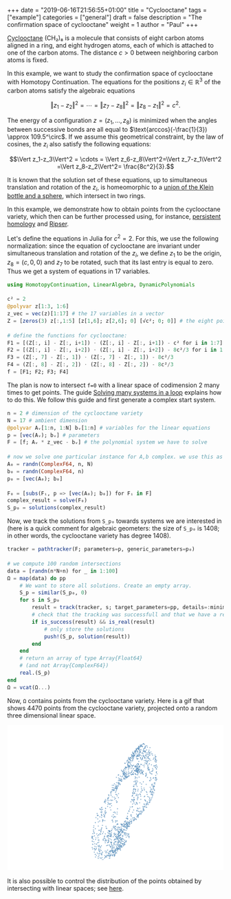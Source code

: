 +++
date = "2019-06-16T21:56:55+01:00"
title = "Cyclooctane"
tags = ["example"]
categories = ["general"]
draft = false
description = "The confirmation space of cyclooctane"
weight = 1
author = "Paul"
+++


[Cyclooctane](https://en.wikipedia.org/wiki/Cyclooctane) (CH₂)₈ is a molecule that consists of eight carbon atoms aligned in a ring, and eight hydrogen atoms, each of which is attached to one of the carbon atoms. The distance $c>0$ between neighboring carbon atoms is fixed.

In this example, we want to study the confirmation space of cyclooctane with Homotopy Continuation.
The equations for the positions $z_i\in\mathbb{R}^3$ of the carbon atoms satisfy the algebraic equations

$$\Vert z_1-z_2\Vert^2 = \cdots =  \Vert z_7-z_8\Vert^2=\Vert z_8-z_1\Vert^2 = c^2.$$

The energy of a configuration $z=(z_1,\ldots,z_8)$ is minimized when the angles between successive bonds are all equal to $\text{arccos}(-\frac{1}{3}) \approx 109.5^\circ$. If we assume this geometrical constraint, by the law of cosines, the $z_i$ also satisfy the following equations:

$$\Vert z_1-z_3\Vert^2 = \cdots =  \Vert z_6-z_8\Vert^2=\Vert z_7-z_1\Vert^2 =\Vert z_8-z_2\Vert^2= \frac{8c^2}{3}.$$

It is known that the solution set of these equations, up to simultaneous translation and rotation of the $z_i$, is homeomorphic to a [union of the Klein bottle and a sphere](https://www.ncbi.nlm.nih.gov/pubmed/20572697), which intersect in two rings.

In this example, we demonstrate how to obtain points from the cyclooctane variety, which then can be further processed using, for instance, [persistent homology](https://en.wikipedia.org/wiki/Persistent_homology) and [Ripser](https://github.com/Ripser/ripser).

Let's define the equations in Julia for $c^2 = 2$. For this, we use the following normalization: since the equation of cyclooctane are invariant under simultaneous translation and rotation of the $z_i$, we define $z_1$ to be the origin, $z_8=(c,0,0)$ and $z_7$ to be rotated, such that its last entry is equal to zero. Thus we get a system of equations in $17$ variables.

```julia
using HomotopyContinuation, LinearAlgebra, DynamicPolynomials

c² = 2
@polyvar z[1:3, 1:6]
z_vec = vec(z)[1:17] # the 17 variables in a vector
Z = [zeros(3) z[:,1:5] [z[1,6]; z[2,6]; 0] [√c²; 0; 0]] # the eight points in a matrix

# define the functions for cyclooctane:
F1 = [(Z[:, i] - Z[:, i+1]) ⋅ (Z[:, i] - Z[:, i+1]) - c² for i in 1:7]
F2 = [(Z[:, i] - Z[:, i+2]) ⋅ (Z[:, i] - Z[:, i+2]) - 8c²/3 for i in 1:6]
F3 = (Z[:, 7] - Z[:, 1]) ⋅ (Z[:, 7] - Z[:, 1]) - 8c²/3
F4 = (Z[:, 8] - Z[:, 2]) ⋅ (Z[:, 8] - Z[:, 2]) - 8c²/3
f = [F1; F2; F3; F4]
```

The plan is now to intersect `f=0` with a linear space of codimension $2$ many times to get points. The guide [Solving many systems in a loop](https://www.juliahomotopycontinuation.org/guides/many-systems/) explains how to do this. We follow this guide and first generate a complex start system.

```julia
n = 2 # dimension of the cyclooctane variety
N = 17 # ambient dimension
@polyvar Aᵥ[1:n, 1:N] bᵥ[1:n] # variables for the linear equations
p = [vec(Aᵥ); bᵥ] # parameters
F = [f; Aᵥ * z_vec - bᵥ] # the polynomial system we have to solve

# now we solve one particular instance for A,b complex. we use this as start system
A₀ = randn(ComplexF64, n, N)
b₀ = randn(ComplexF64, n)
p₀ = [vec(A₀); b₀]

F₀ = [subs(Fᵢ, p => [vec(A₀); b₀]) for Fᵢ in F]
complex_result = solve(F₀)
S_p₀ = solutions(complex_result)
```

Now, we track the solutions from `S_p₀` towards systems we are interested in (here is a quick comment for algebraic geometers: the size of `S_p₀` is 1408; in other words, the cyclooctane variety has degree 1408).

```julia
tracker = pathtracker(F; parameters=p, generic_parameters=p₀)

# we compute 100 random intersections
data = [randn(n*N+n) for _ in 1:100]
Ω = map(data) do pp
    # We want to store all solutions. Create an empty array.
    S_p = similar(S_p₀, 0)
    for s in S_p₀
        result = track(tracker, s; target_parameters=pp, details=:minimal)
        # check that the tracking was successfull and that we have a real solution
        if is_success(result) && is_real(result)
            # only store the solutions
            push!(S_p, solution(result))
        end
    end
    # return an array of type Array{Float64}
    # (and not Array{ComplexF64})
    real.(S_p)
end
Ω = vcat(Ω...)
```

Now, `Ω` contains points from the cyclooctane variety.
Here is a gif that shows 4470 points from the cyclooctane variety, projected onto a random three dimensional linear space.

<p style="text-align:center;"><img src="/images/cyclooctane.gif" width="800px"/></p>


It is also possible to control the distribution of the points obtained by intersecting with linear spaces; see [here](https://arxiv.org/abs/1810.06271).

